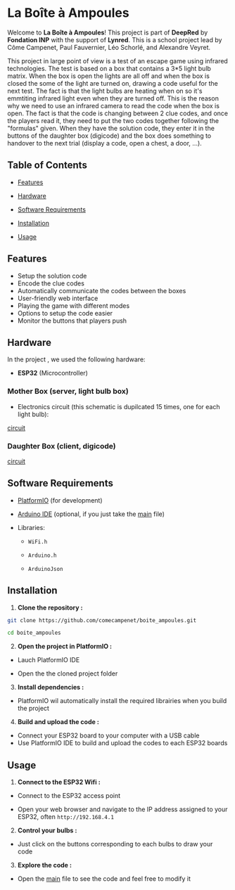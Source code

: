 # La Boîte à Ampoules

Welcome to **La Boîte à Ampoules**! This project is part of **DeepRed** by **Fondation INP** with the support of **Lynred**. This is a school project lead by Côme Campenet, Paul Fauvernier, Léo Schorlé, and Alexandre Veyret.

This project in large point of view is a test of an escape game using infrared technologies. The test is based on a box that contains a 3*5 light bulb matrix. When the box is open the lights are all off and when the box is closed the some of the light are turned on, drawing a code useful for the next test. The fact is that the light bulbs are heating when on so it's emmtiting infrared light even when they are turned off. This is the reason why we need to use an infrared camera to read the code when the box is open. The fact is that the code is changing between 2 clue codes, and once the players read it, they need to put the two codes together following the "formulas" given. When they have the solution code, they enter it in the buttons of the daughter box (digicode) and the box does something to handover to the next trial (display a code, open a chest, a door, ...). 


## Table of Contents

- [Features](#features)

- [Hardware](#hardware)

- [Software Requirements](#software-requirements)

- [Installation](#installation)

- [Usage](#usage)

## Features


- Setup the solution code
- Encode the clue codes
- Automatically communicate the codes between the boxes
- User-friendly web interface
- Playing the game with different modes
- Options to setup the code easier
- Monitor the buttons that players push

## Hardware


In the project , we used the following hardware:
- **ESP32** (Microcontroller)

### Mother Box (server, light bulb box)

- Electronics circuit (this schematic is dupilcated 15 times, one for each light bulb):

[circuit](./circuit.png)

### Daughter Box (client, digicode)

[circuit](./Schematic_daugther_box.pdf)

## Software Requirements


- [PlatformIO](https://platformio.org/) (for development)

- [Arduino IDE](https://www.arduino.cc/en/software) (optional, if you just take the [main](src/main.cpp) file)

- Libraries:

  - `WiFi.h`

  - `Arduino.h`

  - `ArduinoJson`

## Installation

1. **Clone the repository :**
```bash
git clone https://github.com/comecampenet/boite_ampoules.git

cd boite_ampoules
```
2. **Open the project in PlatformIO :**
- Lauch PlatformIO IDE

- Open the the cloned project folder

3. **Install dependencies :**
- PlatformIO wil automatically install the required librairies when you build the project

4. **Build and upload the code :**
- Connect your ESP32 board to your computer with a USB cable
- Use PlatformIO IDE to build and upload the codes to each ESP32 boards

## Usage
1. **Connect to the ESP32 Wifi :**
- Connect to the ESP32 access point

- Open your web browser and navigate to the IP address assigned to your ESP32, often `http://192.168.4.1`
2. **Control your bulbs :**
- Just click on the buttons corresponding to each bulbs to draw your code
3. **Explore the code :**
- Open the [main](src/main.cpp) file to see the code and feel free to modify it 

